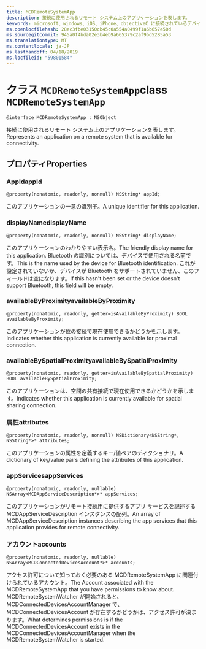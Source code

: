 ```yaml
---
title: MCDRemoteSystemApp
description: 接続に使用されるリモート システム上のアプリケーションを表します。
keywords: microsoft、windows、iOS、iPhone、objectiveC に接続されているデバイス、プロジェクトのローマ
ms.openlocfilehash: 28ec3fbe03150cb45c0a554a0499f1a6b657e50d
ms.sourcegitcommit: 945a0f4bda02e3b4eb9a665379c2af9bd5285a53
ms.translationtype: MT
ms.contentlocale: ja-JP
ms.lasthandoff: 04/18/2019
ms.locfileid: "59801584"
---
```

# <a name="class-mcdremotesystemapp"></a><span data-ttu-id="bb950-104">クラス `MCDRemoteSystemApp`</span><span class="sxs-lookup"><span data-stu-id="bb950-104">class `MCDRemoteSystemApp`</span></span> 

```
@interface MCDRemoteSystemApp : NSObject
```  

<span data-ttu-id="bb950-105">接続に使用されるリモート システム上のアプリケーションを表します。</span><span class="sxs-lookup"><span data-stu-id="bb950-105">Represents an application on a remote system that is available for connectivity.</span></span>

## <a name="properties"></a><span data-ttu-id="bb950-106">プロパティ</span><span class="sxs-lookup"><span data-stu-id="bb950-106">Properties</span></span>

### <a name="appid"></a><span data-ttu-id="bb950-107">AppId</span><span class="sxs-lookup"><span data-stu-id="bb950-107">appId</span></span>
`@property(nonatomic, readonly, nonnull) NSString* appId;`

<span data-ttu-id="bb950-108">このアプリケーションの一意の識別子。</span><span class="sxs-lookup"><span data-stu-id="bb950-108">A unique identifier for this application.</span></span>

### <a name="displayname"></a><span data-ttu-id="bb950-109">displayName</span><span class="sxs-lookup"><span data-stu-id="bb950-109">displayName</span></span>
`@property(nonatomic, readonly, nonnull) NSString* displayName;`

<span data-ttu-id="bb950-110">このアプリケーションのわかりやすい表示名。</span><span class="sxs-lookup"><span data-stu-id="bb950-110">The friendly display name for this application.</span></span> <span data-ttu-id="bb950-111">Bluetooth の識別については、デバイスで使用される名前です。</span><span class="sxs-lookup"><span data-stu-id="bb950-111">This is the name used by the device for Bluetooth identification.</span></span> <span data-ttu-id="bb950-112">これが設定されていないか、デバイスが Bluetooth をサポートされていません、このフィールドは空になります。</span><span class="sxs-lookup"><span data-stu-id="bb950-112">If this hasn't been set or the device doesn't support Bluetooth, this field will be empty.</span></span>

### <a name="availablebyproximity"></a><span data-ttu-id="bb950-113">availableByProximity</span><span class="sxs-lookup"><span data-stu-id="bb950-113">availableByProximity</span></span>
`@property(nonatomic, readonly, getter=isAvailableByProximity) BOOL availableByProximity;`

<span data-ttu-id="bb950-114">このアプリケーションが位の接続で現在使用できるかどうかを示します。</span><span class="sxs-lookup"><span data-stu-id="bb950-114">Indicates whether this application is currently available for proximal connection.</span></span>

### <a name="availablebyspatialproximity"></a><span data-ttu-id="bb950-115">availableBySpatialProximity</span><span class="sxs-lookup"><span data-stu-id="bb950-115">availableBySpatialProximity</span></span>
`@property(nonatomic, readonly, getter=isAvailableBySpatialProximity) BOOL availableBySpatialProximity;`

<span data-ttu-id="bb950-116">このアプリケーションは、空間の共有接続で現在使用できるかどうかを示します。</span><span class="sxs-lookup"><span data-stu-id="bb950-116">Indicates whether this application is currently available for spatial sharing connection.</span></span>

### <a name="attributes"></a><span data-ttu-id="bb950-117">属性</span><span class="sxs-lookup"><span data-stu-id="bb950-117">attributes</span></span>
`@property(nonatomic, readonly, nonnull) NSDictionary<NSString*, NSString*>* attributes;`

<span data-ttu-id="bb950-118">このアプリケーションの属性を定義するキー/値ペアのディクショナリ。</span><span class="sxs-lookup"><span data-stu-id="bb950-118">A dictionary of key/value pairs defining the attributes of this application.</span></span>

### <a name="appservices"></a><span data-ttu-id="bb950-119">appServices</span><span class="sxs-lookup"><span data-stu-id="bb950-119">appServices</span></span>
`@property(nonatomic, readonly, nullable) NSArray<MCDAppServiceDescription*>* appServices;`

<span data-ttu-id="bb950-120">このアプリケーションがリモート接続用に提供するアプリ サービスを記述する MCDAppServiceDescription インスタンスの配列。</span><span class="sxs-lookup"><span data-stu-id="bb950-120">An array of MCDAppServiceDescription instances describing the app services that this application provides for remote connectivity.</span></span>

### <a name="accounts"></a><span data-ttu-id="bb950-121">アカウント</span><span class="sxs-lookup"><span data-stu-id="bb950-121">accounts</span></span>
`@property(nonatomic, readonly, nullable) NSArray<MCDConnectedDevicesAccount*>* accounts;`

<span data-ttu-id="bb950-122">アクセス許可について知っておく必要のある MCDRemoteSystemApp に関連付けられているアカウント。</span><span class="sxs-lookup"><span data-stu-id="bb950-122">The Account associated with the MCDRemoteSystemApp that you have permissions to know about.</span></span> <span data-ttu-id="bb950-123">MCDRemoteSystemWatcher が開始されると、MCDConnectedDevicesAccountManager で、MCDConnectedDevicesAccount が存在するかどうかは、アクセス許可が決まります。</span><span class="sxs-lookup"><span data-stu-id="bb950-123">What determines permissions is if the MCDConnectedDevicesAccount exists in the MCDConnectedDevicesAccountManager when the MCDRemoteSystemWatcher is started.</span></span>